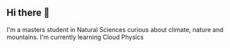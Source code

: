 ## Hi there 👋

I'm a masters student in Natural Sciences curious about climate, nature and mountains. I'm currently learning Cloud Physics


